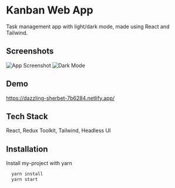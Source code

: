 # Kanban Web App

Task management app with light/dark mode, made using React and Tailwind.

## Screenshots

![App Screenshot](https://via.placeholder.com/468x300?text=App+Screenshot+Here)
![Dark Mode](./screenshots/Kanban(1).png?raw=true "Dark Mode")

## Demo

https://dazzling-sherbet-7b6284.netlify.app/

## Tech Stack

React, Redux Toolkit, Tailwind, Headless UI

## Installation

Install my-project with yarn

```bash
  yarn install
  yarn start
```
